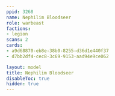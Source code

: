 ```yaml
---
ppid: 3268
name: Nephilim Bloodseer
role: warbeast
factions:
- legion
scans: 2
cards:
- a9d68870-eb8e-38b0-8255-d36d1e440f37
- d7bb2df4-cec8-3c69-9153-aad94e9ce062

layout: model
title: Nephilim Bloodseer
disableToc: true
hidden: true
---
```

